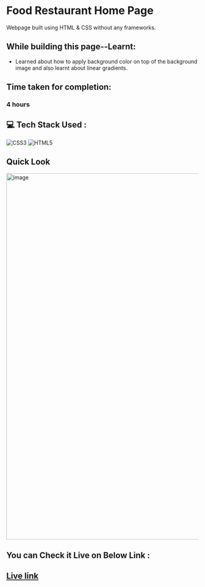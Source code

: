 # Food Restaurant Home Page
Webpage built using HTML &amp; CSS without any frameworks.
## While building this page--Learnt:
- Learned about how to apply background color on top of the background image and also learnt about linear gradients.

## Time taken for completion:
### 4 hours

## 💻 Tech Stack Used :

![CSS3](https://img.shields.io/badge/css3-%231572B6.svg?style=for-the-badge&logo=css3&logoColor=white) ![HTML5](https://img.shields.io/badge/html5-%23E34F26.svg?style=for-the-badge&logo=html5&logoColor=white)

## Quick Look
<img width="960" alt="image" src="https://user-images.githubusercontent.com/47134730/185760706-22b5a958-dd74-43a3-95ff-50deb6e07b1a.png">

<br>

## You can Check it Live on Below Link :
## [Live link](https://630121125f38797add891f06--restaurant-homepage-p2.netlify.app/)
